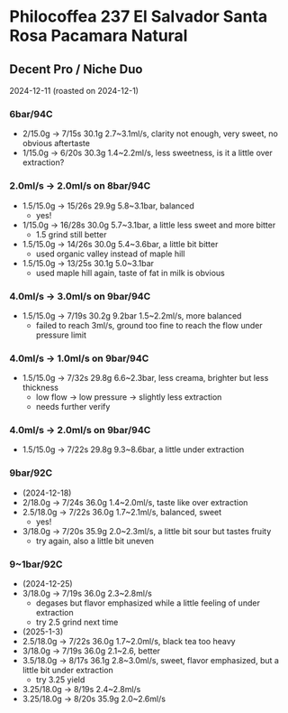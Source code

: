 # Philocoffea 237 El Salvador Santa Rosa Pacamara Natural

## Decent Pro / Niche Duo

2024-12-11 (roasted on 2024-12-1)

### 6bar/94C

- 2/15.0g -> 7/15s 30.1g 2.7\~3.1ml/s, clarity not enough, very sweet, no obvious aftertaste
- 1/15.0g -> 6/20s 30.3g 1.4\~2.2ml/s, less sweetness, is it a little over extraction?

### 2.0ml/s -> 2.0ml/s on 8bar/94C

- 1.5/15.0g -> 15/26s 29.9g 5.8\~3.1bar, balanced
  - yes!
- 1/15.0g -> 16/28s 30.0g 5.7\~3.1bar, a little less sweet and more bitter
  - 1.5 grind still better
- 1.5/15.0g -> 14/26s 30.0g 5.4\~3.6bar, a little bit bitter
  - used organic valley instead of maple hill
- 1.5/15.0g -> 13/25s 30.1g 5.0\~3.1bar
  - used maple hill again, taste of fat in milk is obvious

### 4.0ml/s -> 3.0ml/s on 9bar/94C

- 1.5/15.0g -> 7/19s 30.2g 9.2bar 1.5\~2.2ml/s, more balanced
  - failed to reach 3ml/s, ground too fine to reach the flow under pressure limit

### 4.0ml/s -> 1.0ml/s on 9bar/94C

- 1.5/15.0g -> 7/32s 29.8g 6.6\~2.3bar, less creama, brighter but less thickness
  - low flow -> low pressure -> slightly less extraction
  - needs further verify

### 4.0ml/s -> 2.0ml/s on 9bar/94C

- 1.5/15.0g -> 7/22s 29.8g 9.3\~8.6bar, a little under extraction

### 9bar/92C

- (2024-12-18)
- 2/18.0g -> 7/24s 36.0g 1.4\~2.0ml/s, taste like over extraction
- 2.5/18.0g -> 7/22s 36.0g 1.7\~2.1ml/s, balanced, sweet
  - yes!
- 3/18.0g -> 7/20s 35.9g 2.0\~2.3ml/s, a little bit sour but tastes fruity
  - try again, also a little bit uneven

### 9~1bar/92C

- (2024-12-25)
- 3/18.0g -> 7/19s 36.0g 2.3\~2.8ml/s
  - degases but flavor emphasized while a little feeling of under extraction
  - try 2.5 grind next time
- (2025-1-3)
- 2.5/18.0g -> 7/22s 36.0g 1.7\~2.0ml/s, black tea too heavy
- 3/18.0g -> 7/19s 36.0g 2.1\~2.6, better
- 3.5/18.0g -> 8/17s 36.1g 2.8\~3.0ml/s, sweet, flavor emphasized, but a little bit under extraction
  - try 3.25 yield
- 3.25/18.0g -> 8/19s 2.4\~2.8ml/s
- 3.25/18.0g -> 8/20s 35.9g 2.0\~2.6ml/s
